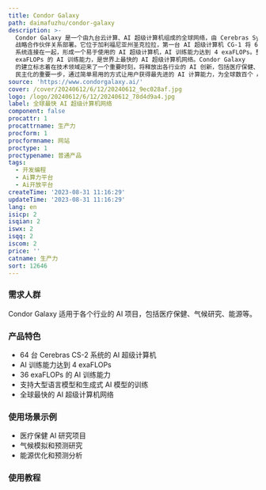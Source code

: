 ```yaml
---
title: Condor Galaxy
path: daimafuzhu/condor-galaxy
description: >-
  Condor Galaxy 是一个由九台云计算、AI 超级计算机组成的全球网络，由 Cerebras Systems 和 G42
  战略合作伙伴关系部署。它位于加利福尼亚州圣克拉拉，第一台 AI 超级计算机 CG-1 将 64 台 Cerebras CS-2
  系统连接在一起，形成一个易于使用的 AI 超级计算机，AI 训练能力达到 4 exaFLOPs。整个 Condor Galaxy 网络将提供 36
  exaFLOPs 的 AI 训练能力，是世界上最快的 AI 超级计算机网络。Condor Galaxy
  的建立标志着在技术领域迎来了一个重要时刻，将释放出各行业的 AI 创新，包括医疗保健、气候研究、能源等。Condor Galaxy 网络是推动 AI
  民主化的重要一步，通过简单易用的方式让用户获得最先进的 AI 计算能力，为全球数百个 AI 项目提供动力。
source: 'https://www.condorgalaxy.ai/'
cover: /cover/20240612/6/12/20240612_9ec028af.jpg
logo: /logo/20240612/6/12/20240612_78d4d9a4.jpg
label: 全球最快 AI 超级计算机网络
component: false
procattr: 1
procattrname: 生产力
procform: 1
procformname: 网站
proctype: 1
proctypename: 普通产品
tags:
  - 开发编程
  - Ai算力平台
  - Ai开放平台
createTime: '2023-08-31 11:16:29'
updateTime: '2023-08-31 11:16:29'
lang: en
isicp: 2
isqian: 2
iswx: 2
isqq: 2
iscom: 2
price: ''
catname: 生产力
sort: 12646
---
```




### 需求人群
Condor Galaxy 适用于各个行业的 AI 项目，包括医疗保健、气候研究、能源等。

### 产品特色
- 64 台 Cerebras CS-2 系统的 AI 超级计算机
- AI 训练能力达到 4 exaFLOPs
- 36 exaFLOPs 的 AI 训练能力
- 支持大型语言模型和生成式 AI 模型的训练
- 全球最快的 AI 超级计算机网络

### 使用场景示例
- 医疗保健 AI 研究项目
- 气候模拟和预测研究
- 能源优化和预测分析

### 使用教程


  
